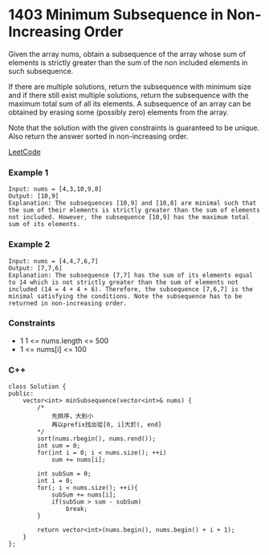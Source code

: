 # 1403 Minimum Subsequence in Non-Increasing Order

Given the array nums, obtain a subsequence of the array whose sum of elements is strictly greater than the sum of the non included elements in such subsequence. 

If there are multiple solutions, return the subsequence with minimum size and if there still exist multiple solutions, return the subsequence with the maximum total sum of all its elements. A subsequence of an array can be obtained by erasing some (possibly zero) elements from the array. 

Note that the solution with the given constraints is guaranteed to be unique. Also return the answer sorted in non-increasing order.

[LeetCode](https://leetcode.cn/problems/minimum-subsequence-in-non-increasing-order/)

### Example 1

```
Input: nums = [4,3,10,9,8]
Output: [10,9] 
Explanation: The subsequences [10,9] and [10,8] are minimal such that the sum of their elements is strictly greater than the sum of elements not included. However, the subsequence [10,9] has the maximum total sum of its elements. 
```

### Example 2

```
Input: nums = [4,4,7,6,7]
Output: [7,7,6] 
Explanation: The subsequence [7,7] has the sum of its elements equal to 14 which is not strictly greater than the sum of elements not included (14 = 4 + 4 + 6). Therefore, the subsequence [7,6,7] is the minimal satisfying the conditions. Note the subsequence has to be returned in non-increasing order. 
```
 

### Constraints

* 1 1 <= nums.length <= 500
* 1 <= nums[i] <= 100

### C++ 

```
class Solution {
public:
    vector<int> minSubsequence(vector<int>& nums) {
        /*
            先排序，大到小
            再以prefix找出從[0, i]大於(, end]
        */
        sort(nums.rbegin(), nums.rend());
        int sum = 0;
        for(int i = 0; i < nums.size(); ++i)
            sum += nums[i];
       
        int subSum = 0;
        int i = 0;
        for(; i < nums.size(); ++i){
            subSum += nums[i];
            if(subSum > sum - subSum)
                break;
        }

        return vector<int>(nums.begin(), nums.begin() + i + 1);
    }
};
```
